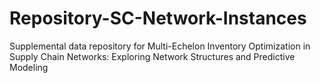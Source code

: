 # Repository-SC-Network-Instances
Supplemental data repository for Multi-Echelon Inventory Optimization in Supply Chain Networks: Exploring Network Structures and Predictive Modeling
